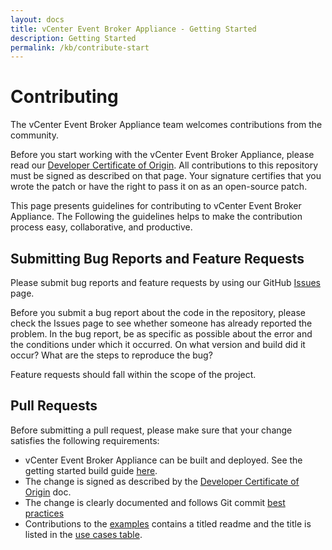 ```yaml
---
layout: docs
title: vCenter Event Broker Appliance - Getting Started
description: Getting Started
permalink: /kb/contribute-start
---
```


# Contributing

The vCenter Event Broker Appliance team welcomes contributions from the community.

Before you start working with the vCenter Event Broker Appliance, please read our [Developer Certificate of Origin](https://cla.vmware.com/dco). All contributions to this repository must be signed as described on that page. Your signature certifies that you wrote the patch or have the right to pass it on as an open-source patch.

This page presents guidelines for contributing to vCenter Event Broker Appliance. The Following the guidelines helps to make the contribution process easy, collaborative, and productive.

## Submitting Bug Reports and Feature Requests

Please submit bug reports and feature requests by using our GitHub [Issues](https://github.com/vmware-samples/vcenter-event-broker-appliance/issues) page.

Before you submit a bug report about the code in the repository, please check the Issues page to see whether someone has already reported the problem. In the bug report, be as specific as possible about the error and the conditions under which it occurred. On what version and build did it occur? What are the steps to reproduce the bug?

Feature requests should fall within the scope of the project.

## Pull Requests

Before submitting a pull request, please make sure that your change satisfies the following requirements:
- vCenter Event Broker Appliance can be built and deployed. See the getting started build guide [here](getting-started-build.md).
- The change is signed as described by the [Developer Certificate of Origin](https://cla.vmware.com/dco) doc.
- The change is clearly documented and follows Git commit [best practices](https://chris.beams.io/posts/git-commit/)
- Contributions to the [examples](https://github.com/vmware-samples/vcenter-event-broker-appliance/tree/master/examples) contains a titled readme and the title is listed in the [use cases table](https://github.com/vmware-samples/vcenter-event-broker-appliance/blob/master/examples/README.md).